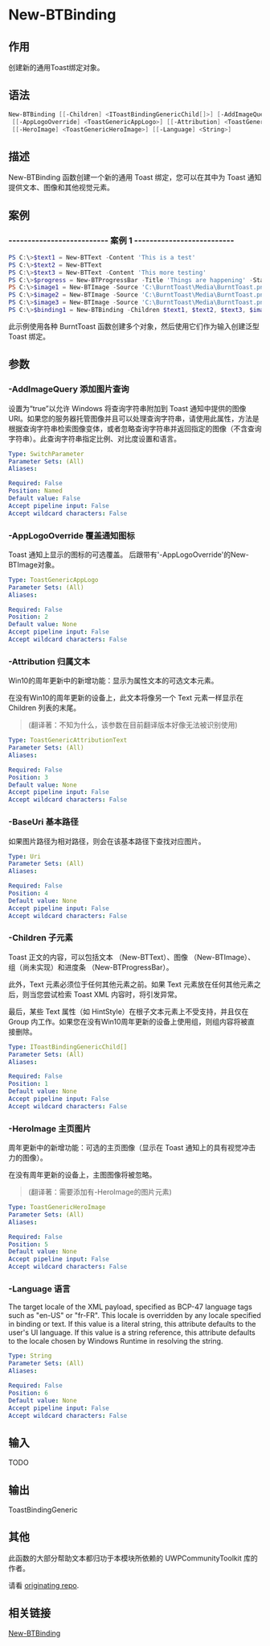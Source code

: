 # New-BTBinding

## 作用

创建新的通用Toast绑定对象。

## 语法

```powershell
New-BTBinding [[-Children] <IToastBindingGenericChild[]>] [-AddImageQuery]
 [[-AppLogoOverride] <ToastGenericAppLogo>] [[-Attribution] <ToastGenericAttributionText>] [[-BaseUri] <Uri>]
 [[-HeroImage] <ToastGenericHeroImage>] [[-Language] <String>]
```

## 描述

New-BTBinding 函数创建一个新的通用 Toast 绑定，您可以在其中为 Toast 通知提供文本、图像和其他视觉元素。

## 案例

### -------------------------- 案例 1 --------------------------

```powershell
PS C:\>$text1 = New-BTText -Content 'This is a test'
PS C:\>$text2 = New-BTText
PS C:\>$text3 = New-BTText -Content 'This more testing'
PS C:\>$progress = New-BTProgressBar -Title 'Things are happening' -Status 'Working on it' -Value 0.01
PS C:\>$image1 = New-BTImage -Source 'C:\BurntToast\Media\BurntToast.png'
PS C:\>$image2 = New-BTImage -Source 'C:\BurntToast\Media\BurntToast.png' -AppLogoOverride -Crop Circle
PS C:\>$image3 = New-BTImage -Source 'C:\BurntToast\Media\BurntToast.png' -HeroImage
PS C:\>$binding1 = New-BTBinding -Children $text1, $text2, $text3, $image1, $progress -AppLogoOverride $image2 -HeroImage $image3
```

此示例使用各种 BurntToast 函数创建多个对象，然后使用它们作为输入创建泛型 Toast 绑定。

## 参数

### -AddImageQuery 添加图片查询

设置为“true”以允许 Windows 将查询字符串附加到 Toast 通知中提供的图像 URI。如果您的服务器托管图像并且可以处理查询字符串，请使用此属性，方法是根据查询字符串检索图像变体，或者忽略查询字符串并返回指定的图像（不含查询字符串）。此查询字符串指定比例、对比度设置和语言。

```yaml
Type: SwitchParameter
Parameter Sets: (All)
Aliases:

Required: False
Position: Named
Default value: False
Accept pipeline input: False
Accept wildcard characters: False
```

### -AppLogoOverride 覆盖通知图标

Toast 通知上显示的图标的可选覆盖。
后跟带有'-AppLogoOverride'的New-BTImage对象。

```yaml
Type: ToastGenericAppLogo
Parameter Sets: (All)
Aliases:

Required: False
Position: 2
Default value: None
Accept pipeline input: False
Accept wildcard characters: False
```

### -Attribution 归属文本

Win10的周年更新中的新增功能：显示为属性文本的可选文本元素。

在没有Win10的周年更新的设备上，此文本将像另一个 Text 元素一样显示在 Children 列表的末尾。

>(翻译著：不知为什么，该参数在目前翻译版本好像无法被识别使用)

```yaml
Type: ToastGenericAttributionText
Parameter Sets: (All)
Aliases:

Required: False
Position: 3
Default value: None
Accept pipeline input: False
Accept wildcard characters: False
```

### -BaseUri 基本路径

如果图片路径为相对路径，则会在该基本路径下查找对应图片。

```yaml
Type: Uri
Parameter Sets: (All)
Aliases:

Required: False
Position: 4
Default value: None
Accept pipeline input: False
Accept wildcard characters: False
```

### -Children 子元素

Toast 正文的内容，可以包括文本 （New-BTText）、图像 （New-BTImage）、组（尚未实现）和进度条 （New-BTProgressBar）。

此外，Text 元素必须位于任何其他元素之前。如果 Text 元素放在任何其他元素之后，则当您尝试检索 Toast XML 内容时，将引发异常。

最后，某些 Text 属性（如 HintStyle）在根子文本元素上不受支持，并且仅在 Group 内工作。如果您在没有Win10周年更新的设备上使用组，则组内容将被直接删除。

```yaml
Type: IToastBindingGenericChild[]
Parameter Sets: (All)
Aliases:

Required: False
Position: 1
Default value: None
Accept pipeline input: False
Accept wildcard characters: False
```

### -HeroImage 主页图片

周年更新中的新增功能：可选的主页图像（显示在 Toast 通知上的具有视觉冲击力的图像）。

在没有周年更新的设备上，主图图像将被忽略。

>(翻译著：需要添加有-HeroImage的图片元素)

```yaml
Type: ToastGenericHeroImage
Parameter Sets: (All)
Aliases:

Required: False
Position: 5
Default value: None
Accept pipeline input: False
Accept wildcard characters: False
```

### -Language 语言

The target locale of the XML payload, specified as BCP-47 language tags such as "en-US" or "fr-FR". This locale is overridden by any locale specified in binding or text. If this value is a literal string, this attribute defaults to the user's UI language. If this value is a string reference, this attribute defaults to the locale chosen by Windows Runtime in resolving the string.

```yaml
Type: String
Parameter Sets: (All)
Aliases:

Required: False
Position: 6
Default value: None
Accept pipeline input: False
Accept wildcard characters: False
```

## 输入

TODO

## 输出

ToastBindingGeneric

## 其他

此函数的大部分帮助文本都归功于本模块所依赖的 UWPCommunityToolkit 库的作者。

请看 [originating repo](https://github.com/windows-toolkit/WindowsCommunityToolkit).

## 相关链接

[New-BTBinding](https://github.com/Windos/BurntToast/blob/main/Help/New-BTBinding.md)
